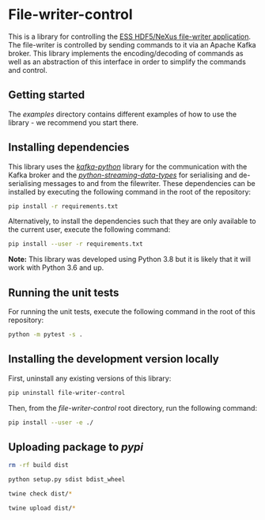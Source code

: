 # File-writer-control
This is a library for controlling the [ESS HDF5/NeXus file-writer application](https://github.com/ess-dmsc/kafka-to-nexus).
The file-writer is controlled by sending commands to it via an Apache Kafka broker.
This library implements the encoding/decoding of commands as well as an abstraction of this interface in order to simplify
the commands and control.

## Getting started

The _examples_ directory contains different examples of how to use the library - we recommend you start there.

## Installing dependencies

This library uses the [_kafka-python_](https://kafka-python.readthedocs.io/en/master/index.html) library for the
communication with the Kafka broker and the [_python-streaming-data-types_](https://github.com/ess-dmsc/python-streaming-data-types)
for serialising and de-serialising messages to and from the filewriter. These dependencies can be installed by executing
the following command in the root of the repository:

```bash
pip install -r requirements.txt
```

Alternatively, to install the dependencies such that they are only available to the current user, execute the following command:

```bash
pip install --user -r requirements.txt
```

**Note:** This library was developed using Python 3.8 but it is likely that it will work with Python 3.6 and up.

## Running the unit tests
For running the unit tests, execute the following command in the root of this repository:

```bash
python -m pytest -s .
```

## Installing the development version locally

First, uninstall any existing versions of this library:

```bash
pip uninstall file-writer-control
```

Then, from the *file-writer-control* root directory, run the following command:

```bash
pip install --user -e ./
```

## Uploading package to *pypi*

```bash
rm -rf build dist
```

```bash
python setup.py sdist bdist_wheel
```

```bash
twine check dist/*
```

```bash
twine upload dist/*
```
